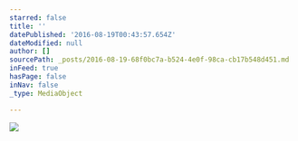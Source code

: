 ```yaml
---
starred: false
title: ''
datePublished: '2016-08-19T00:43:57.654Z'
dateModified: null
author: []
sourcePath: _posts/2016-08-19-68f0bc7a-b524-4e0f-98ca-cb17b548d451.md
inFeed: true
hasPage: false
inNav: false
_type: MediaObject

---
```

![](https://the-grid-user-content.s3-us-west-2.amazonaws.com/6fd61c94-e09a-4bc9-a9d8-a4a9e37e5bdc.jpg)